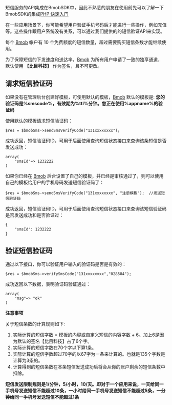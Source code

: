短信服务的API集成在BmobSDK中，因此不熟悉的朋友在使用前先可以了解一下BmobSDK的集成[PHP 快速入门](http://doc.bmobapp.com/data/php/)

在一些应用场景下，你可能希望用户验证手机号码后才能进行一些操作，例如充值等。这些操作跟用户系统没有关系，可以通过我们提供的的短信验证API来实现。

每个 [Bmob](http://www.bmobapp.com/ "Bmob移动后端云服务平台") 帐户有 10 个免费额度的短信数量，超过需要购买短信条数才能继续使用。

为了保障短信的下发速度和送达率，[Bmob](http://www.bmobapp.com/ "Bmob移动后端云服务平台") 为所有用户申请了一致的独享通道，默认使用 **【比目科技】** 作为签名，且不可更改。


## 请求短信验证码
如果没有在管理后台创建好模板，可使用默认的模板，[Bmob](http://www.bmobapp.com/ "Bmob移动后端云服务平台") 默认的模板是: **您的验证码是%smscode%，有效期为%ttl%分钟。您正在使用%appname%的验证码**

使用默认的模板请求短信验证码：
```
$res = $bmobSms->sendSmsVerifyCode("131xxxxxxxx");
```

成功返回，短信验证码ID，可用于后面使用查询短信状态接口来查询该条短信是否发送成功：
```
array(
	"smsId"=> 1232222
)
```

如果你已经在 [Bmob](http://www.bmobapp.com/ "Bmob移动后端云服务平台") 后台设置了自己的模板，并已经是审核通过了，则可以使用自己的模板给用户的手机号码发送短信验证码了：
```
$res = $bmobSms->sendSmsVerifyCode("131xxxxxxxx", "注册模板");  //发送短信验证码
```

成功返回，短信验证码ID，可用于后面使用查询短信状态接口来查询该短信验证码是否发送成功和是否验证过：
```
{
	"smsId": 1232222
}
```


## 验证短信验证码

通过以下接口，你可以验证用户输入的验证码是否是有效的：
```
$res = $bmobSms->verifySmsCode("131xxxxxxxx","028584");
```

成功返回以下数据，表明验证码验证通过：
```
array(
	"msg"=> "ok"
)
```


**注意事项**

关于短信条数的计算规则如下:

1. 实际计算的短信字数 = 模板的内容或自定义短信的内容字数 + 6。加上6是因为默认的签名【比目科技】占了6个字。
2. 实际计算的短信字数在70个字以下算1条。
3. 实际计算的短信字数超过70字的以67字为一条来计算的。也就是135个字数是计算为3条的。
4. 计算得到的短信条数在本条短信发送成功后将会从你的账户剩余的短信条数中扣除。

**短信发送限制规则是1/分钟，5/小时，10/天。即对于一个应用来说，一天给同一手机号发送短信不能超过10条，一小时给同一手机号发送短信不能超过5条，一分钟给同一手机号发送短信不能超过1条**